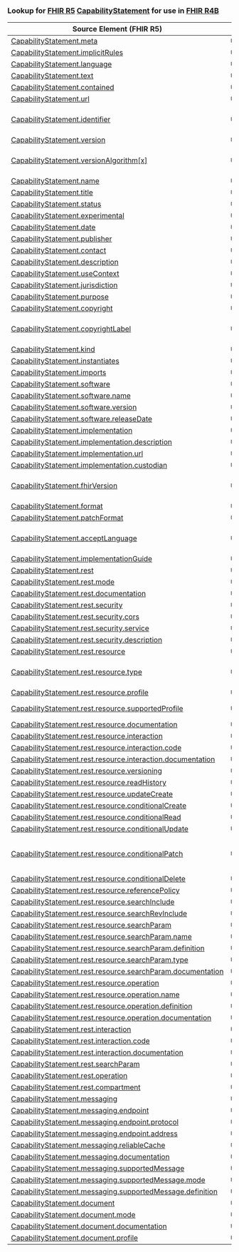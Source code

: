 ### Lookup for [FHIR R5](https://hl7.org/fhir/R5/) [CapabilityStatement](https://hl7.org/fhir/R5/CapabilityStatement.html) for use in [FHIR R4B](https://hl7.org/fhir/R4B/)

| Source Element (FHIR R5) | Usage | Target |
| -------------- | ----- | ------ |
| [CapabilityStatement.meta](https://hl7.org/fhir/R5/CapabilityStatement.html#resource) | `UseElementSameName` | [CapabilityStatement.meta](https://hl7.org/fhir/R4B/CapabilityStatement.html#resource) |
| [CapabilityStatement.implicitRules](https://hl7.org/fhir/R5/CapabilityStatement.html#resource) | `UseElementSameName` | [CapabilityStatement.implicitRules](https://hl7.org/fhir/R4B/CapabilityStatement.html#resource) |
| [CapabilityStatement.language](https://hl7.org/fhir/R5/CapabilityStatement.html#resource) | `UseElementSameName` | [CapabilityStatement.language](https://hl7.org/fhir/R4B/CapabilityStatement.html#resource) |
| [CapabilityStatement.text](https://hl7.org/fhir/R5/CapabilityStatement.html#resource) | `UseElementSameName` | [CapabilityStatement.text](https://hl7.org/fhir/R4B/CapabilityStatement.html#resource) |
| [CapabilityStatement.contained](https://hl7.org/fhir/R5/CapabilityStatement.html#resource) | `UseElementSameName` | [CapabilityStatement.contained](https://hl7.org/fhir/R4B/CapabilityStatement.html#resource) |
| [CapabilityStatement.url](https://hl7.org/fhir/R5/CapabilityStatement.html#resource) | `UseElementSameName` | [CapabilityStatement.url](https://hl7.org/fhir/R4B/CapabilityStatement.html#resource) |
| [CapabilityStatement.identifier](https://hl7.org/fhir/R5/CapabilityStatement.html#resource) | `UseExtension` | [http://hl7.org/fhir/5.0/StructureDefinition/extension-CapabilityStatement.identifier](StructureDefinition-ext-R5-CapabilityStatement.identifier.html) |
| [CapabilityStatement.version](https://hl7.org/fhir/R5/CapabilityStatement.html#resource) | `UseElementSameName` | [CapabilityStatement.version](https://hl7.org/fhir/R4B/CapabilityStatement.html#resource) |
| [CapabilityStatement.versionAlgorithm[x]](https://hl7.org/fhir/R5/CapabilityStatement.html#resource) | `UseExtension` | [http://hl7.org/fhir/5.0/StructureDefinition/extension-CapabilityStatement.versionAlgorithm](StructureDefinition-ext-R5-CapabilityStatement.versionAlgorithm.html) |
| [CapabilityStatement.name](https://hl7.org/fhir/R5/CapabilityStatement.html#resource) | `UseElementSameName` | [CapabilityStatement.name](https://hl7.org/fhir/R4B/CapabilityStatement.html#resource) |
| [CapabilityStatement.title](https://hl7.org/fhir/R5/CapabilityStatement.html#resource) | `UseElementSameName` | [CapabilityStatement.title](https://hl7.org/fhir/R4B/CapabilityStatement.html#resource) |
| [CapabilityStatement.status](https://hl7.org/fhir/R5/CapabilityStatement.html#resource) | `UseElementSameName` | [CapabilityStatement.status](https://hl7.org/fhir/R4B/CapabilityStatement.html#resource) |
| [CapabilityStatement.experimental](https://hl7.org/fhir/R5/CapabilityStatement.html#resource) | `UseElementSameName` | [CapabilityStatement.experimental](https://hl7.org/fhir/R4B/CapabilityStatement.html#resource) |
| [CapabilityStatement.date](https://hl7.org/fhir/R5/CapabilityStatement.html#resource) | `UseElementSameName` | [CapabilityStatement.date](https://hl7.org/fhir/R4B/CapabilityStatement.html#resource) |
| [CapabilityStatement.publisher](https://hl7.org/fhir/R5/CapabilityStatement.html#resource) | `UseElementSameName` | [CapabilityStatement.publisher](https://hl7.org/fhir/R4B/CapabilityStatement.html#resource) |
| [CapabilityStatement.contact](https://hl7.org/fhir/R5/CapabilityStatement.html#resource) | `UseElementSameName` | [CapabilityStatement.contact](https://hl7.org/fhir/R4B/CapabilityStatement.html#resource) |
| [CapabilityStatement.description](https://hl7.org/fhir/R5/CapabilityStatement.html#resource) | `UseElementSameName` | [CapabilityStatement.description](https://hl7.org/fhir/R4B/CapabilityStatement.html#resource) |
| [CapabilityStatement.useContext](https://hl7.org/fhir/R5/CapabilityStatement.html#resource) | `UseElementSameName` | [CapabilityStatement.useContext](https://hl7.org/fhir/R4B/CapabilityStatement.html#resource) |
| [CapabilityStatement.jurisdiction](https://hl7.org/fhir/R5/CapabilityStatement.html#resource) | `UseElementSameName` | [CapabilityStatement.jurisdiction](https://hl7.org/fhir/R4B/CapabilityStatement.html#resource) |
| [CapabilityStatement.purpose](https://hl7.org/fhir/R5/CapabilityStatement.html#resource) | `UseElementSameName` | [CapabilityStatement.purpose](https://hl7.org/fhir/R4B/CapabilityStatement.html#resource) |
| [CapabilityStatement.copyright](https://hl7.org/fhir/R5/CapabilityStatement.html#resource) | `UseElementSameName` | [CapabilityStatement.copyright](https://hl7.org/fhir/R4B/CapabilityStatement.html#resource) |
| [CapabilityStatement.copyrightLabel](https://hl7.org/fhir/R5/CapabilityStatement.html#resource) | `UseExtension` | [http://hl7.org/fhir/5.0/StructureDefinition/extension-CapabilityStatement.copyrightLabel](StructureDefinition-ext-R5-CapabilityStatement.copyrightLabel.html) |
| [CapabilityStatement.kind](https://hl7.org/fhir/R5/CapabilityStatement.html#resource) | `UseElementSameName` | [CapabilityStatement.kind](https://hl7.org/fhir/R4B/CapabilityStatement.html#resource) |
| [CapabilityStatement.instantiates](https://hl7.org/fhir/R5/CapabilityStatement.html#resource) | `UseElementSameName` | [CapabilityStatement.instantiates](https://hl7.org/fhir/R4B/CapabilityStatement.html#resource) |
| [CapabilityStatement.imports](https://hl7.org/fhir/R5/CapabilityStatement.html#resource) | `UseElementSameName` | [CapabilityStatement.imports](https://hl7.org/fhir/R4B/CapabilityStatement.html#resource) |
| [CapabilityStatement.software](https://hl7.org/fhir/R5/CapabilityStatement.html#resource) | `UseElementSameName` | [CapabilityStatement.software](https://hl7.org/fhir/R4B/CapabilityStatement.html#resource) |
| [CapabilityStatement.software.name](https://hl7.org/fhir/R5/CapabilityStatement.html#resource) | `UseElementSameName` | [CapabilityStatement.software.name](https://hl7.org/fhir/R4B/CapabilityStatement.html#resource) |
| [CapabilityStatement.software.version](https://hl7.org/fhir/R5/CapabilityStatement.html#resource) | `UseElementSameName` | [CapabilityStatement.software.version](https://hl7.org/fhir/R4B/CapabilityStatement.html#resource) |
| [CapabilityStatement.software.releaseDate](https://hl7.org/fhir/R5/CapabilityStatement.html#resource) | `UseElementSameName` | [CapabilityStatement.software.releaseDate](https://hl7.org/fhir/R4B/CapabilityStatement.html#resource) |
| [CapabilityStatement.implementation](https://hl7.org/fhir/R5/CapabilityStatement.html#resource) | `UseElementSameName` | [CapabilityStatement.implementation](https://hl7.org/fhir/R4B/CapabilityStatement.html#resource) |
| [CapabilityStatement.implementation.description](https://hl7.org/fhir/R5/CapabilityStatement.html#resource) | `UseElementSameName` | [CapabilityStatement.implementation.description](https://hl7.org/fhir/R4B/CapabilityStatement.html#resource) |
| [CapabilityStatement.implementation.url](https://hl7.org/fhir/R5/CapabilityStatement.html#resource) | `UseElementSameName` | [CapabilityStatement.implementation.url](https://hl7.org/fhir/R4B/CapabilityStatement.html#resource) |
| [CapabilityStatement.implementation.custodian](https://hl7.org/fhir/R5/CapabilityStatement.html#resource) | `UseElementSameName` | [CapabilityStatement.implementation.custodian](https://hl7.org/fhir/R4B/CapabilityStatement.html#resource) |
| [CapabilityStatement.fhirVersion](https://hl7.org/fhir/R5/CapabilityStatement.html#resource) | `UseExtension` | [http://hl7.org/fhir/5.0/StructureDefinition/extension-CapabilityStatement.fhirVersion](StructureDefinition-ext-R5-CapabilityStatement.fhirVersion.html) |
| [CapabilityStatement.format](https://hl7.org/fhir/R5/CapabilityStatement.html#resource) | `UseElementSameName` | [CapabilityStatement.format](https://hl7.org/fhir/R4B/CapabilityStatement.html#resource) |
| [CapabilityStatement.patchFormat](https://hl7.org/fhir/R5/CapabilityStatement.html#resource) | `UseElementSameName` | [CapabilityStatement.patchFormat](https://hl7.org/fhir/R4B/CapabilityStatement.html#resource) |
| [CapabilityStatement.acceptLanguage](https://hl7.org/fhir/R5/CapabilityStatement.html#resource) | `UseExtension` | [http://hl7.org/fhir/5.0/StructureDefinition/extension-CapabilityStatement.acceptLanguage](StructureDefinition-ext-R5-CapabilityStatement.acceptLanguage.html) |
| [CapabilityStatement.implementationGuide](https://hl7.org/fhir/R5/CapabilityStatement.html#resource) | `UseElementSameName` | [CapabilityStatement.implementationGuide](https://hl7.org/fhir/R4B/CapabilityStatement.html#resource) |
| [CapabilityStatement.rest](https://hl7.org/fhir/R5/CapabilityStatement.html#resource) | `UseElementSameName` | [CapabilityStatement.rest](https://hl7.org/fhir/R4B/CapabilityStatement.html#resource) |
| [CapabilityStatement.rest.mode](https://hl7.org/fhir/R5/CapabilityStatement.html#resource) | `UseElementSameName` | [CapabilityStatement.rest.mode](https://hl7.org/fhir/R4B/CapabilityStatement.html#resource) |
| [CapabilityStatement.rest.documentation](https://hl7.org/fhir/R5/CapabilityStatement.html#resource) | `UseElementSameName` | [CapabilityStatement.rest.documentation](https://hl7.org/fhir/R4B/CapabilityStatement.html#resource) |
| [CapabilityStatement.rest.security](https://hl7.org/fhir/R5/CapabilityStatement.html#resource) | `UseElementSameName` | [CapabilityStatement.rest.security](https://hl7.org/fhir/R4B/CapabilityStatement.html#resource) |
| [CapabilityStatement.rest.security.cors](https://hl7.org/fhir/R5/CapabilityStatement.html#resource) | `UseElementSameName` | [CapabilityStatement.rest.security.cors](https://hl7.org/fhir/R4B/CapabilityStatement.html#resource) |
| [CapabilityStatement.rest.security.service](https://hl7.org/fhir/R5/CapabilityStatement.html#resource) | `UseElementSameName` | [CapabilityStatement.rest.security.service](https://hl7.org/fhir/R4B/CapabilityStatement.html#resource) |
| [CapabilityStatement.rest.security.description](https://hl7.org/fhir/R5/CapabilityStatement.html#resource) | `UseElementSameName` | [CapabilityStatement.rest.security.description](https://hl7.org/fhir/R4B/CapabilityStatement.html#resource) |
| [CapabilityStatement.rest.resource](https://hl7.org/fhir/R5/CapabilityStatement.html#resource) | `UseElementSameName` | [CapabilityStatement.rest.resource](https://hl7.org/fhir/R4B/CapabilityStatement.html#resource) |
| [CapabilityStatement.rest.resource.type](https://hl7.org/fhir/R5/CapabilityStatement.html#resource) | `UseExtension` | [http://hl7.org/fhir/5.0/StructureDefinition/extension-CapabilityStatement.rest.resource.type](StructureDefinition-ext-R5-CapabilityStatement.re.re.type.html) |
| [CapabilityStatement.rest.resource.profile](https://hl7.org/fhir/R5/CapabilityStatement.html#resource) | `UseElementSameName` | [CapabilityStatement.rest.resource.profile](https://hl7.org/fhir/R4B/CapabilityStatement.html#resource) |
| [CapabilityStatement.rest.resource.supportedProfile](https://hl7.org/fhir/R5/CapabilityStatement.html#resource) | `UseOneOf` | [CapabilityStatement.rest.resource.supportedProfile](https://hl7.org/fhir/R4B/CapabilityStatement.html#resource)<br />[CapabilityStatement.rest.resource.supportedProfile](https://hl7.org/fhir/R4B/CapabilityStatement.html#resource) |
| [CapabilityStatement.rest.resource.documentation](https://hl7.org/fhir/R5/CapabilityStatement.html#resource) | `UseElementSameName` | [CapabilityStatement.rest.resource.documentation](https://hl7.org/fhir/R4B/CapabilityStatement.html#resource) |
| [CapabilityStatement.rest.resource.interaction](https://hl7.org/fhir/R5/CapabilityStatement.html#resource) | `UseElementSameName` | [CapabilityStatement.rest.resource.interaction](https://hl7.org/fhir/R4B/CapabilityStatement.html#resource) |
| [CapabilityStatement.rest.resource.interaction.code](https://hl7.org/fhir/R5/CapabilityStatement.html#resource) | `UseElementSameName` | [CapabilityStatement.rest.resource.interaction.code](https://hl7.org/fhir/R4B/CapabilityStatement.html#resource) |
| [CapabilityStatement.rest.resource.interaction.documentation](https://hl7.org/fhir/R5/CapabilityStatement.html#resource) | `UseElementSameName` | [CapabilityStatement.rest.resource.interaction.documentation](https://hl7.org/fhir/R4B/CapabilityStatement.html#resource) |
| [CapabilityStatement.rest.resource.versioning](https://hl7.org/fhir/R5/CapabilityStatement.html#resource) | `UseElementSameName` | [CapabilityStatement.rest.resource.versioning](https://hl7.org/fhir/R4B/CapabilityStatement.html#resource) |
| [CapabilityStatement.rest.resource.readHistory](https://hl7.org/fhir/R5/CapabilityStatement.html#resource) | `UseElementSameName` | [CapabilityStatement.rest.resource.readHistory](https://hl7.org/fhir/R4B/CapabilityStatement.html#resource) |
| [CapabilityStatement.rest.resource.updateCreate](https://hl7.org/fhir/R5/CapabilityStatement.html#resource) | `UseElementSameName` | [CapabilityStatement.rest.resource.updateCreate](https://hl7.org/fhir/R4B/CapabilityStatement.html#resource) |
| [CapabilityStatement.rest.resource.conditionalCreate](https://hl7.org/fhir/R5/CapabilityStatement.html#resource) | `UseElementSameName` | [CapabilityStatement.rest.resource.conditionalCreate](https://hl7.org/fhir/R4B/CapabilityStatement.html#resource) |
| [CapabilityStatement.rest.resource.conditionalRead](https://hl7.org/fhir/R5/CapabilityStatement.html#resource) | `UseElementSameName` | [CapabilityStatement.rest.resource.conditionalRead](https://hl7.org/fhir/R4B/CapabilityStatement.html#resource) |
| [CapabilityStatement.rest.resource.conditionalUpdate](https://hl7.org/fhir/R5/CapabilityStatement.html#resource) | `UseElementSameName` | [CapabilityStatement.rest.resource.conditionalUpdate](https://hl7.org/fhir/R4B/CapabilityStatement.html#resource) |
| [CapabilityStatement.rest.resource.conditionalPatch](https://hl7.org/fhir/R5/CapabilityStatement.html#resource) | `UseExtension` | [http://hl7.org/fhir/5.0/StructureDefinition/extension-CapabilityStatement.rest.resource.conditionalPatch](StructureDefinition-ext-R5-CapabilityStatement.re.re.conditionalPatch.html) |
| [CapabilityStatement.rest.resource.conditionalDelete](https://hl7.org/fhir/R5/CapabilityStatement.html#resource) | `UseElementSameName` | [CapabilityStatement.rest.resource.conditionalDelete](https://hl7.org/fhir/R4B/CapabilityStatement.html#resource) |
| [CapabilityStatement.rest.resource.referencePolicy](https://hl7.org/fhir/R5/CapabilityStatement.html#resource) | `UseElementSameName` | [CapabilityStatement.rest.resource.referencePolicy](https://hl7.org/fhir/R4B/CapabilityStatement.html#resource) |
| [CapabilityStatement.rest.resource.searchInclude](https://hl7.org/fhir/R5/CapabilityStatement.html#resource) | `UseElementSameName` | [CapabilityStatement.rest.resource.searchInclude](https://hl7.org/fhir/R4B/CapabilityStatement.html#resource) |
| [CapabilityStatement.rest.resource.searchRevInclude](https://hl7.org/fhir/R5/CapabilityStatement.html#resource) | `UseElementSameName` | [CapabilityStatement.rest.resource.searchRevInclude](https://hl7.org/fhir/R4B/CapabilityStatement.html#resource) |
| [CapabilityStatement.rest.resource.searchParam](https://hl7.org/fhir/R5/CapabilityStatement.html#resource) | `UseElementSameName` | [CapabilityStatement.rest.resource.searchParam](https://hl7.org/fhir/R4B/CapabilityStatement.html#resource) |
| [CapabilityStatement.rest.resource.searchParam.name](https://hl7.org/fhir/R5/CapabilityStatement.html#resource) | `UseElementSameName` | [CapabilityStatement.rest.resource.searchParam.name](https://hl7.org/fhir/R4B/CapabilityStatement.html#resource) |
| [CapabilityStatement.rest.resource.searchParam.definition](https://hl7.org/fhir/R5/CapabilityStatement.html#resource) | `UseElementSameName` | [CapabilityStatement.rest.resource.searchParam.definition](https://hl7.org/fhir/R4B/CapabilityStatement.html#resource) |
| [CapabilityStatement.rest.resource.searchParam.type](https://hl7.org/fhir/R5/CapabilityStatement.html#resource) | `UseElementSameName` | [CapabilityStatement.rest.resource.searchParam.type](https://hl7.org/fhir/R4B/CapabilityStatement.html#resource) |
| [CapabilityStatement.rest.resource.searchParam.documentation](https://hl7.org/fhir/R5/CapabilityStatement.html#resource) | `UseElementSameName` | [CapabilityStatement.rest.resource.searchParam.documentation](https://hl7.org/fhir/R4B/CapabilityStatement.html#resource) |
| [CapabilityStatement.rest.resource.operation](https://hl7.org/fhir/R5/CapabilityStatement.html#resource) | `UseElementSameName` | [CapabilityStatement.rest.resource.operation](https://hl7.org/fhir/R4B/CapabilityStatement.html#resource) |
| [CapabilityStatement.rest.resource.operation.name](https://hl7.org/fhir/R5/CapabilityStatement.html#resource) | `UseElementSameName` | [CapabilityStatement.rest.resource.operation.name](https://hl7.org/fhir/R4B/CapabilityStatement.html#resource) |
| [CapabilityStatement.rest.resource.operation.definition](https://hl7.org/fhir/R5/CapabilityStatement.html#resource) | `UseElementSameName` | [CapabilityStatement.rest.resource.operation.definition](https://hl7.org/fhir/R4B/CapabilityStatement.html#resource) |
| [CapabilityStatement.rest.resource.operation.documentation](https://hl7.org/fhir/R5/CapabilityStatement.html#resource) | `UseElementSameName` | [CapabilityStatement.rest.resource.operation.documentation](https://hl7.org/fhir/R4B/CapabilityStatement.html#resource) |
| [CapabilityStatement.rest.interaction](https://hl7.org/fhir/R5/CapabilityStatement.html#resource) | `UseElementSameName` | [CapabilityStatement.rest.interaction](https://hl7.org/fhir/R4B/CapabilityStatement.html#resource) |
| [CapabilityStatement.rest.interaction.code](https://hl7.org/fhir/R5/CapabilityStatement.html#resource) | `UseElementSameName` | [CapabilityStatement.rest.interaction.code](https://hl7.org/fhir/R4B/CapabilityStatement.html#resource) |
| [CapabilityStatement.rest.interaction.documentation](https://hl7.org/fhir/R5/CapabilityStatement.html#resource) | `UseElementSameName` | [CapabilityStatement.rest.interaction.documentation](https://hl7.org/fhir/R4B/CapabilityStatement.html#resource) |
| [CapabilityStatement.rest.searchParam](https://hl7.org/fhir/R5/CapabilityStatement.html#resource) | `UseElementSameName` | [CapabilityStatement.rest.searchParam](https://hl7.org/fhir/R4B/CapabilityStatement.html#resource) |
| [CapabilityStatement.rest.operation](https://hl7.org/fhir/R5/CapabilityStatement.html#resource) | `UseElementSameName` | [CapabilityStatement.rest.operation](https://hl7.org/fhir/R4B/CapabilityStatement.html#resource) |
| [CapabilityStatement.rest.compartment](https://hl7.org/fhir/R5/CapabilityStatement.html#resource) | `UseElementSameName` | [CapabilityStatement.rest.compartment](https://hl7.org/fhir/R4B/CapabilityStatement.html#resource) |
| [CapabilityStatement.messaging](https://hl7.org/fhir/R5/CapabilityStatement.html#resource) | `UseElementSameName` | [CapabilityStatement.messaging](https://hl7.org/fhir/R4B/CapabilityStatement.html#resource) |
| [CapabilityStatement.messaging.endpoint](https://hl7.org/fhir/R5/CapabilityStatement.html#resource) | `UseElementSameName` | [CapabilityStatement.messaging.endpoint](https://hl7.org/fhir/R4B/CapabilityStatement.html#resource) |
| [CapabilityStatement.messaging.endpoint.protocol](https://hl7.org/fhir/R5/CapabilityStatement.html#resource) | `UseElementSameName` | [CapabilityStatement.messaging.endpoint.protocol](https://hl7.org/fhir/R4B/CapabilityStatement.html#resource) |
| [CapabilityStatement.messaging.endpoint.address](https://hl7.org/fhir/R5/CapabilityStatement.html#resource) | `UseElementSameName` | [CapabilityStatement.messaging.endpoint.address](https://hl7.org/fhir/R4B/CapabilityStatement.html#resource) |
| [CapabilityStatement.messaging.reliableCache](https://hl7.org/fhir/R5/CapabilityStatement.html#resource) | `UseElementSameName` | [CapabilityStatement.messaging.reliableCache](https://hl7.org/fhir/R4B/CapabilityStatement.html#resource) |
| [CapabilityStatement.messaging.documentation](https://hl7.org/fhir/R5/CapabilityStatement.html#resource) | `UseElementSameName` | [CapabilityStatement.messaging.documentation](https://hl7.org/fhir/R4B/CapabilityStatement.html#resource) |
| [CapabilityStatement.messaging.supportedMessage](https://hl7.org/fhir/R5/CapabilityStatement.html#resource) | `UseElementSameName` | [CapabilityStatement.messaging.supportedMessage](https://hl7.org/fhir/R4B/CapabilityStatement.html#resource) |
| [CapabilityStatement.messaging.supportedMessage.mode](https://hl7.org/fhir/R5/CapabilityStatement.html#resource) | `UseElementSameName` | [CapabilityStatement.messaging.supportedMessage.mode](https://hl7.org/fhir/R4B/CapabilityStatement.html#resource) |
| [CapabilityStatement.messaging.supportedMessage.definition](https://hl7.org/fhir/R5/CapabilityStatement.html#resource) | `UseElementSameName` | [CapabilityStatement.messaging.supportedMessage.definition](https://hl7.org/fhir/R4B/CapabilityStatement.html#resource) |
| [CapabilityStatement.document](https://hl7.org/fhir/R5/CapabilityStatement.html#resource) | `UseElementSameName` | [CapabilityStatement.document](https://hl7.org/fhir/R4B/CapabilityStatement.html#resource) |
| [CapabilityStatement.document.mode](https://hl7.org/fhir/R5/CapabilityStatement.html#resource) | `UseElementSameName` | [CapabilityStatement.document.mode](https://hl7.org/fhir/R4B/CapabilityStatement.html#resource) |
| [CapabilityStatement.document.documentation](https://hl7.org/fhir/R5/CapabilityStatement.html#resource) | `UseElementSameName` | [CapabilityStatement.document.documentation](https://hl7.org/fhir/R4B/CapabilityStatement.html#resource) |
| [CapabilityStatement.document.profile](https://hl7.org/fhir/R5/CapabilityStatement.html#resource) | `UseElementSameName` | [CapabilityStatement.document.profile](https://hl7.org/fhir/R4B/CapabilityStatement.html#resource) |

